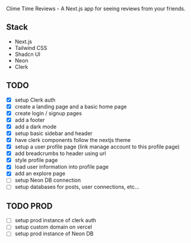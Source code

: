 Clime Time Reviews - A Next.js app for seeing reviews from your friends.

## Stack

- Next.js
- Tailwind CSS
- Shadcn UI
- Neon
- Clerk

## TODO

- [x] setup Clerk auth
- [x] create a landing page and a basic home page
- [x] create login / signup pages
- [x] add a footer
- [x] add a dark mode
- [x] setup basic sidebar and header
- [x] have clerk components follow the nextjs theme
- [x] setup a user profile page (link manage account to this profile page)
- [x] add breadcrumbs to header using url
- [x] style profile page
- [x] load user information into profile page
- [x] add an explore page
- [ ] setup Neon DB connection
- [ ] setup databases for posts, user connections, etc...

## TODO PROD

- [ ] setup prod instance of clerk auth
- [ ] setup custom domain on vercel
- [ ] setup prod instance of Neon DB
